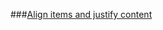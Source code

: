###[Align items and justify content](https://openclassrooms.com/en/courses/5295881-create-web-page-layouts-with-css/5415181-align-items-and-justify-content)
